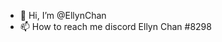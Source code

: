 - 👋 Hi, I’m @EllynChan
- 📫 How to reach me discord Ellyn Chan #8298

<!---
EllynChan/EllynChan is a ✨ special ✨ repository because its `README.md` (this file) appears on your GitHub profile.
You can click the Preview link to take a look at your changes.
--->
